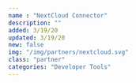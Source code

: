 ```yaml
---
name : "NextCloud Connector"
description: ""
added: 3/19/20
updated: 3/19/20
new: false
img: "/img/partners/nextcloud.svg"
class: "partner"
categories: "Developer Tools"
---
```

